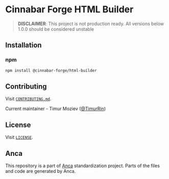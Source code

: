# Cinnabar Forge HTML Builder

> **DISCLAIMER**: This project is not production ready. All versions below 1.0.0 should be considered unstable

## Installation

### npm

```bash
npm install @cinnabar-forge/html-builder
```

## Contributing

Visit [`CONTRIBUTING.md`](CONTRIBUTING.md).

Current maintainer - Timur Moziev ([@TimurRin](https://github.com/TimurRin))

## License

Visit [`LICENSE`](LICENSE).

## Anca

This repository is a part of [Anca](https://github.com/cinnabar-forge/anca) standardization project. Parts of the files and code are generated by Anca.
